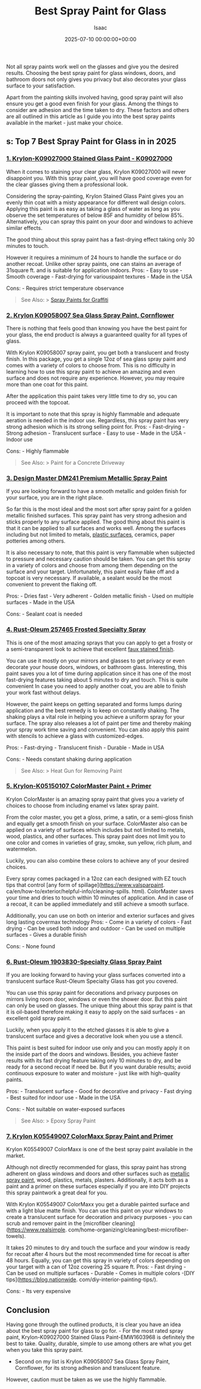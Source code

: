 ﻿---
title: Best Spray Paint for Glass
description: Not all spray paints work well on the glasses and give you the desired results. Choosing the best spray paint for glass windows, doors, and bathroom doors not...
slug: /best-spray-paint-for-glass/
date: 2025-07-10 00:00:00+00:00
lastmod: 2025-07-10 00:00:00+03:00
author: Isaac
categories:
- Paint
tags:
- paint
- spray
- gla
layout: post
---

Not all spray paints work well on the glasses and give you the desired results. Choosing the best spray paint for glass windows, doors, and bathroom doors not only gives you privacy but also decorates your glass surface to your satisfaction.

Apart from the painting skills involved having, good spray paint will also ensure you get a good even finish for your glass. Among the things to consider are adhesion and the time taken to dry. These factors and others are all outlined in this article as I guide you into the best spray paints available in the market - just make your choice.

##  s: Top 7 Best Spray Paint for Glass in in 2025

###  [1. Krylon-K09027000 Stained Glass Paint - K09027000](https://www.amazon.com/dp/B01HP2HNTG/?tag=p-policy-20)

When it comes to staining your clear glass, Krylon K09027000 will never disappoint you. With this spray paint, you will have good coverage even for the clear glasses giving them a professional look.

Considering the spray-painting, Krylon Stained Glass Paint gives you an evenly thin coat with a misty appearance for different wall design colors. Applying this paint is as easy as taking a glass of water as long as you observe the set temperatures of below 85F and humidity of below 85%. Alternatively, you can spray this paint on your door and windows to achieve similar effects.

The good thing about this spray paint has a fast-drying effect taking only 30 minutes to touch.

However it requires a minimum of 24 hours to handle the surface or do another recoat. Unlike other spray paints, one can stains an average of 31square ft. and is suitable for application indoors. Pros: - Easy to use - Smooth coverage - Fast-drying for variouspaint textures - Made in the USA

Cons: - Requires strict temperature observance

> See Also: > [Spray Paints for Graffiti](https://pestpolicy.com/best-spray-paints-for-graffiti/)

###  [2. Krylon K09058007 Sea Glass Spray Paint, Cornflower](https://www.amazon.com/dp/B00PSNE08C/?tag=p-policy-20)

There is nothing that feels good than knowing you have the best paint for your glass, the end product is always a guaranteed quality for all types of glass.

With Krylon K09058007 spray paint, you get both a translucent and frosty finish. In this package, you get a single 12oz of sea glass spray paint and comes with a variety of colors to choose from. This is no difficulty in learning how to use this spray paint to achieve an amazing and even surface and does not require any experience. However, you may require more than one coat for this paint.

After the application this paint takes very little time to dry so, you can proceed with the topcoat.

It is important to note that this spray is highly flammable and adequate aeration is needed in the indoor use. Regardless, this spray paint has very strong adhesion which is its strong selling point for. Pros: - Fast-drying - Strong adhesion - Translucent surface - Easy to use - Made in the USA - Indoor use

Cons: - Highly flammable

> See Also: > Paint for a Concrete Driveway

###  [3. Design Master DM241 Premium Metallic Spray Paint](https://www.amazon.com/dp/B00N3SVJKG/?tag=p-policy-20)

If you are looking forward to have a smooth metallic and golden finish for your surface, you are in the right place.

So far this is the most ideal and the most sort after spray paint for a golden metallic finished surfaces. This spray paint has very strong adhesion and sticks properly to any surface applied. The good thing about this paint is that it can be applied to all surfaces and works well. Among the surfaces including but not limited to metals, [plastic surfaces](https://pestpolicy.com/best-spray-paints-for-plastic/), ceramics, paper potteries among others.

It is also necessary to note, that this paint is very flammable when subjected to pressure and necessary caution should be taken. You can get this spray in a variety of colors and choose from among them depending on the surface and your target. Unfortunately, this paint easily flake off and a topcoat is very necessary. If available, a sealant would be the most convenient to prevent the flaking off.

Pros: - Dries fast - Very adherent - Golden metallic finish - Used on multiple surfaces - Made in the USA

Cons: - Sealant coat is needed

###  [4. Rust-Oleum 257465 Frosted Specialty Spray](https://www.amazon.com/dp/B004M5B4U4/?tag=p-policy-20)

This is one of the most amazing sprays that you can apply to get a frosty or a semi-transparent look to achieve that excellent [faux stained finish](https://abeautifulmess.com/diy-faux-stained-glass/).

You can use it mostly on your mirrors and glasses to get privacy or even decorate your house doors, windows, or bathroom glass. Interesting, this paint saves you a lot of time during application since it has one of the most fast-drying features taking about 5 minutes to dry and touch. This is quite convenient In case you need to apply another coat, you are able to finish your work fast without delays.

However, the paint keeps on getting separated and forms lumps during application and the best remedy is to keep on constantly shaking. The shaking plays a vital role in helping you achieve a uniform spray for your surface. The spray also releases a lot of paint per time and thereby making your spray work time saving and convenient. You can also apply this paint with stencils to achieve a glass with customized-edges.

Pros: - Fast-drying - Translucent finish - Durable - Made in USA

Cons: - Needs constant shaking during application

> See Also: > Heat Gun for Removing Paint

###  [5. Krylon-K05150107 ColorMaster Paint + Primer](https://www.amazon.com/dp/B000QSZFZ6/?tag=p-policy-20)

Krylon ColorMaster is an amazing spray paint that gives you a variety of choices to choose from including enamel vs latex spray paint.

From the color master, you get a gloss, prime, a satin, or a semi-gloss finish and equally get a smooth finish on your surface. ColorMaster also can be applied on a variety of surfaces which includes but not limited to metals, wood, plastics, and other surfaces. This spray paint does not limit you to one color and comes in varieties of gray, smoke, sun yellow, rich plum, and watermelon.

Luckily, you can also combine these colors to achieve any of your desired choices.

Every spray comes packaged in a 12oz can each designed with EZ touch tips that control [any form of spillage](https://www.valsparpaint. ca/en/how-to/exterior/helpful-info/cleaning-spills. html). ColorMaster saves your time and dries to touch within 10 minutes of application. And in case of a recoat, it can be applied immediately and still achieve a smooth surface.

Additionally, you can use on both on interior and exterior surfaces and gives long lasting covermax technology Pros: - Come in a variety of colors - Fast drying - Can be used both indoor and outdoor - Can be used on multiple surfaces - Gives a durable finish

Cons: - None found

###  [6. Rust-Oleum 1903830-Specialty Glass Spray Paint](https://www.amazon.com/dp/B0009XCKBA/?tag=p-policy-20)

If you are looking forward to having your glass surfaces converted into a translucent surface Rust-Oleum Specialty Glass has got you covered.

You can use this spray paint for decorations and privacy purposes on mirrors living room door, windows or even the shower door. But this paint can only be used on glasses. The unique thing about this spray paint is that it is oil-based therefore making it easy to apply on the said surfaces - an excellent gold spray paint.

Luckily, when you apply it to the etched glasses it is able to give a translucent surface and gives a decorative look when you use a stencil.

This paint is best suited for indoor use only and you can mostly apply it on the inside part of the doors and windows. Besides, you achieve faster results with its fast drying feature taking only 10 minutes to dry, and be ready for a second recoat if need be. But if you want durable results; avoid continuous exposure to water and moisture - just like with high-quality paints.

Pros: - Translucent surface - Good for decorative and privacy - Fast drying - Best suited for indoor use - Made in the USA

Cons: - Not suitable on water-exposed surfaces

> See Also: > Epoxy Spray Paint

###  [7. Krylon K05549007 ColorMaxx Spray Paint and Primer](https://www.amazon.com/dp/B07LG2JJ4Z/?tag=p-policy-20)

Krylon K05549007 ColorMaxx is one of the best spray paint available in the market.

Although not directly recommended for glass, this spray paint has strong adherent on glass windows and doors and other surfaces such as [metallic spray paint](https://pestpolicy.com/best-spray-paint-for-metal/), wood, plastics, metals, plasters. Additionally, it acts both as a paint and a primer on these surfaces especially if you are into DIY projects this spray paintwork a great deal for you.

With Krylon K05549007 ColorMaxx you get a durable painted surface and with a light blue matte finish. You can use this paint on your windows to create a translucent surface for decoration and privacy purposes - you can scrub and remover paint in the [microfiber cleaning](https://www.realsimple. com/home-organizing/cleaning/best-microfiber-towels).

It takes 20 minutes to dry and touch the surface and your window is ready for recoat after 4 hours but the most recommended time for recoat is after 48 hours. Equally, you can get this spray in variety of colors depending on your target with a can of 12oz covering 25 square ft. Pros: - Fast drying - Can be used on multiple surfaces - Durable - Comes in multiple colors -[DIY tips](https://blog.nationwide. com/diy-interior-painting-tips/).

Cons: - Its very expensive

##  Conclusion

Having gone through the outlined products, it is clear you have an idea about the best spray paint for glass to go for. - For the most rated spray paint, Krylon-K09027000 Stained Glass Paint-EMW1603968 is definitely the best to take. Quality, durable, simple to use among others are what you get when you take this spray paint.

- Second on my list is Krylon K09058007 Sea Glass Spray Paint, Cornflower, for its strong adhesion and translucent feature.

However, caution must be taken as we use the highly flammable.


